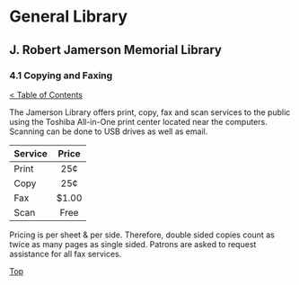 [0]: ../README.md
[4.1]: copying-and-faxing.md

# General Library
## J. Robert Jamerson Memorial Library
### 4.1 Copying and Faxing
[< Table of Contents][0]

The Jamerson Library offers print, copy, fax and scan services to the public using the Toshiba All-in-One print center located near the computers. Scanning can be done to USB drives as well as email.

| Service | Price |
|:------- |:-----:|
| Print   | 25¢   |
| Copy    | 25¢   |
| Fax     | $1.00 |
| Scan    | Free  |

Pricing is per sheet & per side. Therefore, double sided copies count as twice as many pages as single sided. Patrons are asked to request assistance for all fax services.

[Top][4.1]	
